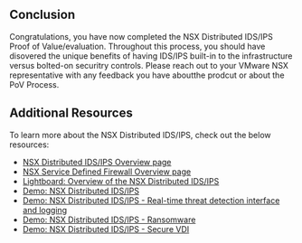 ## Conclusion
Congratulations, you have now completed the NSX Distributed IDS/IPS Proof of Value/evaluation.
Throughout this process, you should have disovered the unique benefits of having IDS/IPS built-in to the infrastructure versus bolted-on securitry controls. 
Please reach out to your VMware NSX representative with any feedback you have aboutthe prodcut or about the PoV Process. 

## Additional Resources
To learn more about the NSX Distributed IDS/IPS, check out the below resources:
* [NSX Distributed IDS/IPS Overview page](https://www.vmware.com/products/nsx-distributed-ids-ips.html)
* [NSX Service Defined Firewall Overview page](https://www.vmware.com/security/internal-firewall.html)
* [Lightboard: Overview of the NSX Distributed IDS/IPS](https://www.youtube.com/watch?v=WUpq1kNfKB8)
* [Demo: NSX Distributed IDS/IPS](https://www.youtube.com/watch?v=AGiwV9XsDk0)
* [Demo: NSX Distributed IDS/IPS - Real-time threat detection interface and logging](https://www.youtube.com/watch?v=iaSgDUjhI-U)
* [Demo: NSX Distributed IDS/IPS - Ransomware](https://www.youtube.com/watch?v=aFfhDRWk6n8)
* [Demo: NSX Distributed IDS/IPS - Secure VDI](https://www.youtube.com/watch?v=24fF3iQhAOA)


